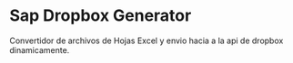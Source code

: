 # Sap Dropbox Generator
Convertidor de archivos de Hojas Excel y envio hacia a la api de dropbox dinamicamente.

